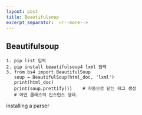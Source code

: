 ```yaml
---
layout: post
title: Beautifulsoup
excerpt_separator:  <!--more-->
---
```




## Beautifulsoup

```
1. pip list 입력
2. pip install beautifulsoup4 lxml 입력
3. from bs4 import BeautifulSoup
   soup = BeautifulSoup(html_doc, 'lxml')
   print(html_doc)
   print(soup.prettify())    # 자동으로 닫는 태그 생성
   # 어떤 클래스의 인스턴스 형태. 

```



installing a parser